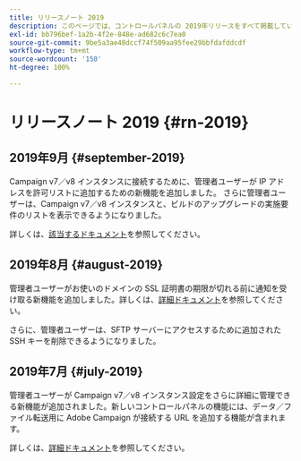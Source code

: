 ```yaml
---
title: リリースノート 2019
description: このページでは、コントロールパネルの 2019年リリースをすべて掲載しています。
exl-id: bb796bef-1a2b-4f2e-848e-ad682c6c7ea0
source-git-commit: 9be5a3ae48dccf74f509aa95fee29bbfdafddcdf
workflow-type: tm+mt
source-wordcount: '150'
ht-degree: 100%

---
```


# リリースノート 2019 {#rn-2019}

## 2019年9月 {#september-2019}

Campaign v7／v8 インスタンスに接続するために、管理者ユーザーが IP アドレスを許可リストに追加するための新機能を追加しました。
さらに管理者ユーザーは、Campaign v7／v8 インスタンスと、ビルドのアップグレードの実施要件のリストを表示できるようになりました。

詳しくは、[該当するドキュメント](../instances-settings/using/ip-allow-listing-instance-access.md)を参照してください。

## 2019年8月 {#august-2019}

管理者ユーザーがお使いのドメインの SSL 証明書の期限が切れる前に通知を受け取る新機能を追加しました。詳しくは、[詳細ドキュメント](../subdomains-certificates/using/monitoring-ssl-certificates.md)を参照してください。

さらに、管理者ユーザーは、SFTP サーバーにアクセスするために追加された SSH キーを削除できるようになりました。

## 2019年7月 {#july-2019}

管理者ユーザーが Campaign v7／v8 インスタンス設定をさらに詳細に管理できる新機能が追加されました。新しいコントロールパネルの機能には、データ／ファイル転送用に Adobe Campaign が接続する URL を追加する機能が含まれます。

詳しくは、[詳細ドキュメント](../instances-settings/using/url-permissions.md)を参照してください。
